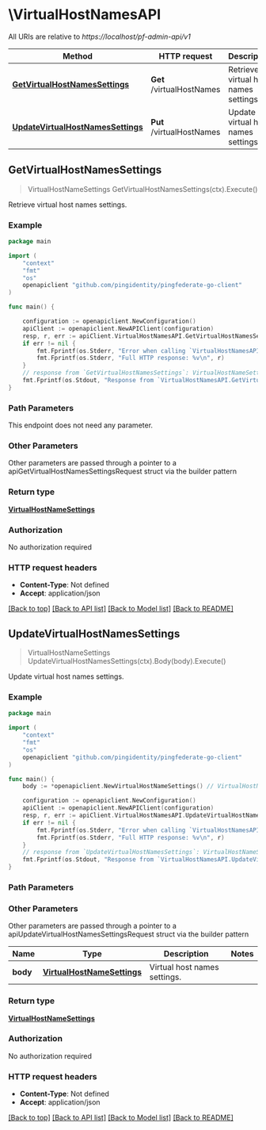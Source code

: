 # \VirtualHostNamesAPI

All URIs are relative to *https://localhost/pf-admin-api/v1*

Method | HTTP request | Description
------------- | ------------- | -------------
[**GetVirtualHostNamesSettings**](VirtualHostNamesAPI.md#GetVirtualHostNamesSettings) | **Get** /virtualHostNames | Retrieve virtual host names settings.
[**UpdateVirtualHostNamesSettings**](VirtualHostNamesAPI.md#UpdateVirtualHostNamesSettings) | **Put** /virtualHostNames | Update virtual host names settings.



## GetVirtualHostNamesSettings

> VirtualHostNameSettings GetVirtualHostNamesSettings(ctx).Execute()

Retrieve virtual host names settings.

### Example

```go
package main

import (
    "context"
    "fmt"
    "os"
    openapiclient "github.com/pingidentity/pingfederate-go-client"
)

func main() {

    configuration := openapiclient.NewConfiguration()
    apiClient := openapiclient.NewAPIClient(configuration)
    resp, r, err := apiClient.VirtualHostNamesAPI.GetVirtualHostNamesSettings(context.Background()).Execute()
    if err != nil {
        fmt.Fprintf(os.Stderr, "Error when calling `VirtualHostNamesAPI.GetVirtualHostNamesSettings``: %v\n", err)
        fmt.Fprintf(os.Stderr, "Full HTTP response: %v\n", r)
    }
    // response from `GetVirtualHostNamesSettings`: VirtualHostNameSettings
    fmt.Fprintf(os.Stdout, "Response from `VirtualHostNamesAPI.GetVirtualHostNamesSettings`: %v\n", resp)
}
```

### Path Parameters

This endpoint does not need any parameter.

### Other Parameters

Other parameters are passed through a pointer to a apiGetVirtualHostNamesSettingsRequest struct via the builder pattern


### Return type

[**VirtualHostNameSettings**](VirtualHostNameSettings.md)

### Authorization

No authorization required

### HTTP request headers

- **Content-Type**: Not defined
- **Accept**: application/json

[[Back to top]](#) [[Back to API list]](../README.md#documentation-for-api-endpoints)
[[Back to Model list]](../README.md#documentation-for-models)
[[Back to README]](../README.md)


## UpdateVirtualHostNamesSettings

> VirtualHostNameSettings UpdateVirtualHostNamesSettings(ctx).Body(body).Execute()

Update virtual host names settings.

### Example

```go
package main

import (
    "context"
    "fmt"
    "os"
    openapiclient "github.com/pingidentity/pingfederate-go-client"
)

func main() {
    body := *openapiclient.NewVirtualHostNameSettings() // VirtualHostNameSettings | Virtual host names settings.

    configuration := openapiclient.NewConfiguration()
    apiClient := openapiclient.NewAPIClient(configuration)
    resp, r, err := apiClient.VirtualHostNamesAPI.UpdateVirtualHostNamesSettings(context.Background()).Body(body).Execute()
    if err != nil {
        fmt.Fprintf(os.Stderr, "Error when calling `VirtualHostNamesAPI.UpdateVirtualHostNamesSettings``: %v\n", err)
        fmt.Fprintf(os.Stderr, "Full HTTP response: %v\n", r)
    }
    // response from `UpdateVirtualHostNamesSettings`: VirtualHostNameSettings
    fmt.Fprintf(os.Stdout, "Response from `VirtualHostNamesAPI.UpdateVirtualHostNamesSettings`: %v\n", resp)
}
```

### Path Parameters



### Other Parameters

Other parameters are passed through a pointer to a apiUpdateVirtualHostNamesSettingsRequest struct via the builder pattern


Name | Type | Description  | Notes
------------- | ------------- | ------------- | -------------
 **body** | [**VirtualHostNameSettings**](VirtualHostNameSettings.md) | Virtual host names settings. | 

### Return type

[**VirtualHostNameSettings**](VirtualHostNameSettings.md)

### Authorization

No authorization required

### HTTP request headers

- **Content-Type**: Not defined
- **Accept**: application/json

[[Back to top]](#) [[Back to API list]](../README.md#documentation-for-api-endpoints)
[[Back to Model list]](../README.md#documentation-for-models)
[[Back to README]](../README.md)

